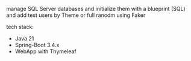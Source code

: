 manage SQL Server databases and initialize them with a blueprint (SQL) and add test users by Theme or full ranodm using Faker

tech stack: 
- Java 21
- Spring-Boot 3.4.x
- WebApp with Thymeleaf
